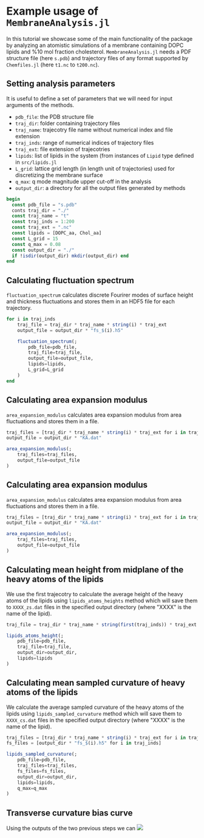# Example usage of `MembraneAnalysis.jl`

In this tutorial we showcase some of the main functionality of the package by analyzing an atomistic simulations of a membrane containing DOPC lipids and %10 mol fraction cholesterol. `MembraneAnalysis.jl` needs a PDF structure file (here `s.pdb`) and trajectory files of any format supported by `Chemfiles.jl` (here `t1.nc` to `t200.nc`).

## Setting analysis parameters

It is useful to define a set of parameters that we will need for input arguments of the methods.
- `pdb_file`: the PDB structure file
- `traj_dir`: folder containing trajectory files
- `traj_name`: trajecotry file name without numerical index and file extension
- `traj_inds`: range of numerical indices of trajectory files
- `traj_ext`: file extension of trajecotries
- `lipids`: list of lipids in the system (from instances of `Lipid` type defined in `src/lipids.jl`
- `L_grid`: lattice grid length (in length unit of trajectories) used for discretizing the membrane surface
- `q_max`: q mode magnitude upper cut-off in the analysis
- `output_dir`: a directory for all the output files generated by methods

```julia
begin
  const pdb_file = "s.pdb"
  conts traj_dir = "./"
  const traj_name = "t"
  const traj_inds = 1:200
  const traj_ext = ".nc"
  const lipids = [DOPC_aa, Chol_aa]
  const L_grid = 15
  const q_max = 0.08
  const output_dir = "./"
  if !isdir(output_dir) mkdir(output_dir) end
end
```

## Calculating fluctuation spectrum

`fluctuation_spectrum` calculates discrete Fourirer modes of surface height and thickness fluctuations and stores them in an HDF5 file for each trajectory.

```julia
for i in traj_inds
    traj_file = traj_dir * traj_name * string(i) * traj_ext
    output_file = output_dir * "fs_$(i).h5"

    fluctuation_spectrum(;
        pdb_file=pdb_file,
        traj_file=traj_file,
        output_file=output_file,
        lipids=lipids,
        L_grid=L_grid
    )
end
```

## Calculating area expansion modulus

`area_expansion_modulus` calculates area expansion modulus from area fluctuations and stores them in a file.

```julia
traj_files = [traj_dir * traj_name * string(i) * traj_ext for i in traj_inds]
output_file = output_dir * "KA.dat"

area_expansion_modulus(;
    traj_files=traj_files,
    output_file=output_file
)
```

## Calculating area expansion modulus

`area_expansion_modulus` calculates area expansion modulus from area fluctuations and stores them in a file.

```julia
traj_files = [traj_dir * traj_name * string(i) * traj_ext for i in traj_inds]
output_file = output_dir * "KA.dat"

area_expansion_modulus(;
    traj_files=traj_files,
    output_file=output_file
)
```

## Calculating mean height from midplane of the heavy atoms of the lipids

We use the first trajecotry to calculate the average height of the heavy atoms of the lipids using `lipids_atoms_heights` method which will save them to `XXXX_zs.dat` files in the specified output directory (where "XXXX" is the name of the lipid).

```julia
traj_file = traj_dir * traj_name * string(first(traj_inds)) * traj_ext

lipids_atoms_height(;
    pdb_file=pdb_file,
    traj_file=traj_file,
    output_dir=output_dir,
    lipids=lipids
)
```

## Calculating mean sampled curvature of heavy atoms of the lipids

We calculate the average sampled curvature of the heavy atoms of the lipids using `lipids_sampled_curvature` method which will save them to `XXXX_cs.dat` files in the specified output directory (where "XXXX" is the name of the lipid).

```julia
traj_files = [traj_dir * traj_name * string(i) * traj_ext for i in traj_id]
fs_files = [output_dir * "fs_$(i).h5" for i in traj_inds]

lipids_sampled_curvature(;
    pdb_file=pdb_file,
    traj_files=traj_files,
    fs_files=fs_files,
    output_dir=output_dir,
    lipids=lipids,
    q_max=q_max
)
```

## Transverse curvature bias curve

Using the outputs of the two previous steps we can 
![](https://github.com/amiralih/MembraneAnalysis.jl/tutorial/TCB_DOPC_10.png)


